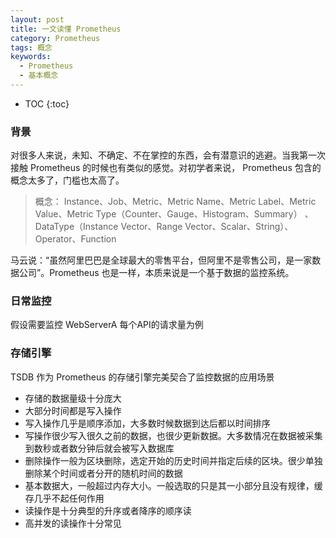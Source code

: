 ```yaml
---
layout: post
title: 一文读懂 Prometheus
category: Prometheus
tags: 概念
keywords:
  - Prometheus
  - 基本概念
---
```


* TOC
{:toc}

### 背景
对很多人来说，未知、不确定、不在掌控的东西，会有潜意识的逃避。当我第一次接触 Prometheus 的时候也有类似的感觉。对初学者来说， Prometheus 包含的概念太多了，门槛也太高了。
> 概念： Instance、Job、Metric、Metric Name、Metric Label、Metric Value、Metric Type（Counter、Gauge、Histogram、Summary）
    、DataType（Instance Vector、Range Vector、Scalar、String）、Operator、Function

马云说：“虽然阿里巴巴是全球最大的零售平台，但阿里不是零售公司，是一家数据公司”。Prometheus 也是一样，本质来说是一个基于数据的监控系统。

### 日常监控
假设需要监控 WebServerA 每个API的请求量为例




### 存储引擎
TSDB 作为 Prometheus 的存储引擎完美契合了监控数据的应用场景
- 存储的数据量级十分庞大
- 大部分时间都是写入操作
- 写入操作几乎是顺序添加，大多数时候数据到达后都以时间排序
- 写操作很少写入很久之前的数据，也很少更新数据。大多数情况在数据被采集到数秒或者数分钟后就会被写入数据库
- 删除操作一般为区块删除，选定开始的历史时间并指定后续的区块。很少单独删除某个时间或者分开的随机时间的数据
- 基本数据大，一般超过内存大小。一般选取的只是其一小部分且没有规律，缓存几乎不起任何作用
- 读操作是十分典型的升序或者降序的顺序读
- 高并发的读操作十分常见